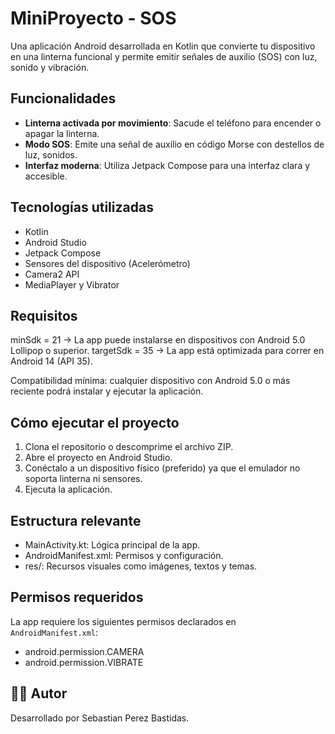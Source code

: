# MiniProyecto - SOS

Una aplicación Android desarrollada en Kotlin que convierte tu dispositivo en una linterna funcional y permite emitir señales de auxilio (SOS) con luz, sonido y vibración.

## Funcionalidades

- **Linterna activada por movimiento**: Sacude el teléfono para encender o apagar la linterna.
- **Modo SOS**: Emite una señal de auxilio en código Morse con destellos de luz, sonidos.
- **Interfaz moderna**: Utiliza Jetpack Compose para una interfaz clara y accesible.

## Tecnologías utilizadas

- Kotlin
- Android Studio
- Jetpack Compose
- Sensores del dispositivo (Acelerómetro)
- Camera2 API
- MediaPlayer y Vibrator

## Requisitos

minSdk = 21 -> La app puede instalarse en dispositivos con Android 5.0 Lollipop o superior.
targetSdk = 35 -> La app está optimizada para correr en Android 14 (API 35).

Compatibilidad mínima: cualquier dispositivo con Android 5.0 o más reciente podrá instalar y ejecutar la aplicación.


##  Cómo ejecutar el proyecto

1. Clona el repositorio o descomprime el archivo ZIP.
2. Abre el proyecto en Android Studio.
3. Conéctalo a un dispositivo físico (preferido) ya que el emulador no soporta linterna ni sensores.
4. Ejecuta la aplicación.

##  Estructura relevante

- MainActivity.kt: Lógica principal de la app.
- AndroidManifest.xml: Permisos y configuración.
- res/: Recursos visuales como imágenes, textos y temas.

##  Permisos requeridos

La app requiere los siguientes permisos declarados en `AndroidManifest.xml`:

- android.permission.CAMERA
- android.permission.VIBRATE


## 👨‍💻 Autor

Desarrollado por Sebastian Perez Bastidas.



